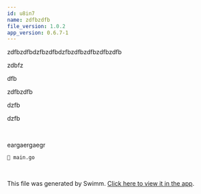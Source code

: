 ```yaml
---
id: u8in7
name: zdfbzdfb
file_version: 1.0.2
app_version: 0.6.7-1
---
```


zdfbzdfbdzfbzdfbdzfbzdfbzdfbzdfbzdfb

zdbfz

dfb

zdfbzdfb

dzfb

dzfb

<br/>

eargaergaegr

`📄 main.go`

<br/>

This file was generated by Swimm. [Click here to view it in the app](https://app.swimm.io/repos/Z2l0aHViJTNBJTNBc3dpbW0tdGVzdCUzQSUzQWRyYWdvcy1iLWI=/docs/u8in7).
